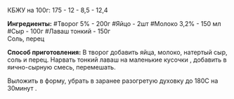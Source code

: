 КБЖУ на 100г: 175 - 12 - 8,5 - 12,4

**Ингредиенты:**
#Творог 5% - 200г
﻿﻿#Яйцо - 2шт
#Молоко 3,2% - 150 мл  
#Сыр - 100г
#Лаваш тонкий - 150г  
Соль, перец

**Способ приготовления:**
В творог добавить яйца, молоко, натертый сыр, соль и перец. Нарвать тонкий лаваш на маленькие кусочки , добавить в яично-сырную смесь, перемешать.

Выложить в форму, убрать в заранее разогретую духовку до 180С на 30минут .